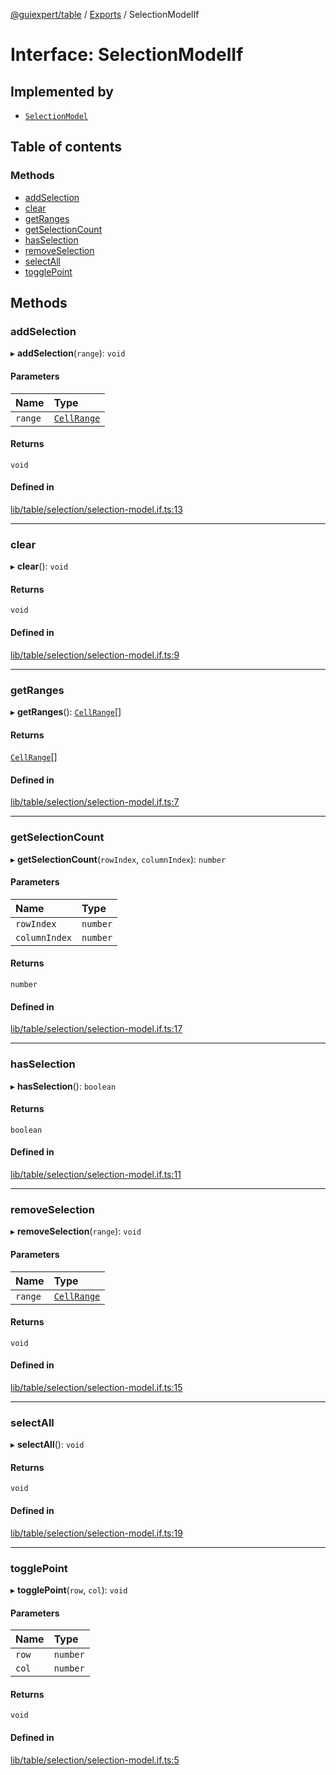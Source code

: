[@guiexpert/table](../README.md) / [Exports](../modules.md) / SelectionModelIf

# Interface: SelectionModelIf

## Implemented by

- [`SelectionModel`](../classes/SelectionModel.md)

## Table of contents

### Methods

- [addSelection](SelectionModelIf.md#addselection)
- [clear](SelectionModelIf.md#clear)
- [getRanges](SelectionModelIf.md#getranges)
- [getSelectionCount](SelectionModelIf.md#getselectioncount)
- [hasSelection](SelectionModelIf.md#hasselection)
- [removeSelection](SelectionModelIf.md#removeselection)
- [selectAll](SelectionModelIf.md#selectall)
- [togglePoint](SelectionModelIf.md#togglepoint)

## Methods

### addSelection

▸ **addSelection**(`range`): `void`

#### Parameters

| Name | Type |
| :------ | :------ |
| `range` | [`CellRange`](../classes/CellRange.md) |

#### Returns

`void`

#### Defined in

[lib/table/selection/selection-model.if.ts:13](https://github.com/guiexperttable/ge-table/blob/65d38fc/libs/table/src/lib/table/selection/selection-model.if.ts#L13)

___

### clear

▸ **clear**(): `void`

#### Returns

`void`

#### Defined in

[lib/table/selection/selection-model.if.ts:9](https://github.com/guiexperttable/ge-table/blob/65d38fc/libs/table/src/lib/table/selection/selection-model.if.ts#L9)

___

### getRanges

▸ **getRanges**(): [`CellRange`](../classes/CellRange.md)[]

#### Returns

[`CellRange`](../classes/CellRange.md)[]

#### Defined in

[lib/table/selection/selection-model.if.ts:7](https://github.com/guiexperttable/ge-table/blob/65d38fc/libs/table/src/lib/table/selection/selection-model.if.ts#L7)

___

### getSelectionCount

▸ **getSelectionCount**(`rowIndex`, `columnIndex`): `number`

#### Parameters

| Name | Type |
| :------ | :------ |
| `rowIndex` | `number` |
| `columnIndex` | `number` |

#### Returns

`number`

#### Defined in

[lib/table/selection/selection-model.if.ts:17](https://github.com/guiexperttable/ge-table/blob/65d38fc/libs/table/src/lib/table/selection/selection-model.if.ts#L17)

___

### hasSelection

▸ **hasSelection**(): `boolean`

#### Returns

`boolean`

#### Defined in

[lib/table/selection/selection-model.if.ts:11](https://github.com/guiexperttable/ge-table/blob/65d38fc/libs/table/src/lib/table/selection/selection-model.if.ts#L11)

___

### removeSelection

▸ **removeSelection**(`range`): `void`

#### Parameters

| Name | Type |
| :------ | :------ |
| `range` | [`CellRange`](../classes/CellRange.md) |

#### Returns

`void`

#### Defined in

[lib/table/selection/selection-model.if.ts:15](https://github.com/guiexperttable/ge-table/blob/65d38fc/libs/table/src/lib/table/selection/selection-model.if.ts#L15)

___

### selectAll

▸ **selectAll**(): `void`

#### Returns

`void`

#### Defined in

[lib/table/selection/selection-model.if.ts:19](https://github.com/guiexperttable/ge-table/blob/65d38fc/libs/table/src/lib/table/selection/selection-model.if.ts#L19)

___

### togglePoint

▸ **togglePoint**(`row`, `col`): `void`

#### Parameters

| Name | Type |
| :------ | :------ |
| `row` | `number` |
| `col` | `number` |

#### Returns

`void`

#### Defined in

[lib/table/selection/selection-model.if.ts:5](https://github.com/guiexperttable/ge-table/blob/65d38fc/libs/table/src/lib/table/selection/selection-model.if.ts#L5)
